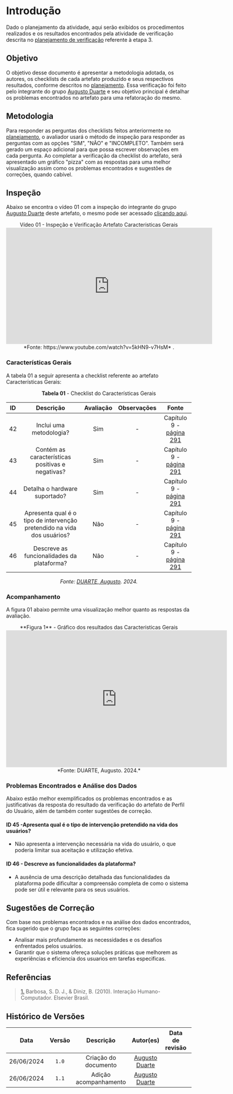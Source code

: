# Introdução

Dado o planejamento da atividade, aqui serão exibidos os procedimentos realizados e os resultados encontrados pela atividade de verificação descrita no [planejamento de verificação](planejamento.md) referente à etapa 3.

## Objetivo

O objetivo desse documento é apresentar a metodologia adotada, os autores, os checklists de cada artefato produzido e seus respectivos resultados, conforme descritos no [planejamento](planejamento.md). Essa verificação foi feito pelo integrante do grupo [Augusto Duarte](https://github.com/Augcamp) e seu objetivo principal é detalhar os problemas encontrados no artefato para uma refatoração do mesmo.

## Metodologia
Para responder as perguntas dos checklists feitos anteriormente no [planejamento](planejamento.md), o avaliador usará o método de inspeção para responder as perguntas com as opções "SIM", "NÃO" e "INCOMPLETO". Também será gerado um espaço adicional para que possa escrever observações em cada pergunta.
Ao completar a verificação da checklist do artefato, será apresentado um gráfico "pizza" com as respostas para uma melhor visualização assim como os problemas encontrados e sugestões de correções, quando cabível.


## Inspeção
Abaixo se encontra o vídeo 01 com a inspeção do integrante do grupo [Augusto Duarte](https://github.com/Augcamp) deste artefato, o mesmo pode ser acessado [clicando aqui](https://www.youtube.com/watch?v=5kHN9-v7HsM).

<center>
Vídeo 01 - Inspeção e Verificação Artefato Caracteristicas Gerais
<iframe width="560" height="315" src="https://www.youtube.com/embed/5kHN9-v7HsM?si=I0HO_lnzgFNvfxdD" title="YouTube video player" frameborder="0" allow="accelerometer; autoplay; clipboard-write; encrypted-media; gyroscope; picture-in-picture; web-share" referrerpolicy="strict-origin-when-cross-origin" allowfullscreen></iframe>
*Fonte: https://www.youtube.com/watch?v=5kHN9-v7HsM* .
</center>


### Características Gerais
A tabela 01 a seguir apresenta a checklist referente ao artefato Características Gerais:
<center>

**Tabela 01** - Checklist do Características Gerais

| ID | Descrição | Avaliação | Observações | Fonte |
| :----: | :---------: | :----------: | :-----------: | :-------: |
|42| Inclui uma metodologia? |Sim |-|Capítulo 9 - [página 291](https://github.com/Interacao-Humano-Computador/2024.1-Prefeitura-Lagoa-da-Prata/blob/main/docs/assets/images/verificacao/etapa3/principios8.png?raw=true)|
|43| Contém as características positivas e negativas? |Sim |-| Capítulo 9 - [página 291](https://github.com/Interacao-Humano-Computador/2024.1-Prefeitura-Lagoa-da-Prata/blob/main/docs/assets/images/verificacao/etapa3/principios8.png?raw=true)|
|44| Detalha o hardware suportado? |Sim |-| Capítulo 9 - [página 291](https://github.com/Interacao-Humano-Computador/2024.1-Prefeitura-Lagoa-da-Prata/blob/main/docs/assets/images/verificacao/etapa3/principios8.png?raw=true)|
|45| Apresenta qual é o tipo de intervenção pretendido na vida dos usuários? |Não|-| Capítulo 9 - [página 291](https://github.com/Interacao-Humano-Computador/2024.1-Prefeitura-Lagoa-da-Prata/blob/main/docs/assets/images/verificacao/etapa3/principios8.png?raw=true)|
|46| Descreve as funcionalidades da plataforma? |Não|-| Capítulo 9 - [página 291](https://github.com/Interacao-Humano-Computador/2024.1-Prefeitura-Lagoa-da-Prata/blob/main/docs/assets/images/verificacao/etapa3/principios8.png?raw=true)|



*Fonte: [DUARTE, Augusto](https://github.com/Augcamp). 2024.*
</center>


### Acompanhamento 

A figura 01 abaixo permite uma visualização melhor quanto as respostas da avaliação.
<center>
**Figura 1** - Gráfico dos resultados das Caracteristicas Gerais
<iframe width="600" height="371" seamless frameborder="0" scrolling="no" src="https://docs.google.com/spreadsheets/d/e/2PACX-1vRRycfvNF4qPgIrX7lClklf94SLyz9frhr9wh82SCA2CLMcLA3m3K5oTC3lQPjEuuWkrtXTypvRrDM9/pubchart?oid=807087747&amp;format=image"></iframe>
*Fonte: DUARTE, Augusto. 2024.*
</center>


### Problemas Encontrados e Análise dos Dados

Abaixo estão melhor exemplificados os problemas encontrados e as justificativas da resposta do resultado da verificação do artefato de Perfil do Usuário, além de também conter sugestões de correção. 

#### ID 45 -Apresenta qual é o tipo de intervenção pretendido na vida dos usuários?
-  Não apresenta a intervenção necessária na vida do usuário, o que poderia limitar sua aceitação e utilização efetiva.

#### ID 46 - Descreve as funcionalidades da plataforma?
- A ausência de uma descrição detalhada das funcionalidades da plataforma pode dificultar a compreensão completa de como o sistema pode ser útil e relevante para os seus usuários.


## Sugestões de Correção
Com base nos problemas encontrados e na análise dos dados encontrados, fica sugerido que o grupo faça as seguintes correções:

- Analisar mais profundamente as necessidades e os desafios enfrentados pelos usuários.
- Garantir que o sistema ofereça soluções práticas que melhorem as experiências e eficiencia dos usuarios em tarefas especificas.


## Referências

> <a id="REF1" href="#anchor_1">1.</a> Barbosa, S. D. J., & Diniz, B. (2010). Interação Humano-Computador. Elsevier Brasil.

## Histórico de Versões

|    Data    | Versão |            Descrição             |                  Autor(es)                   | Data de revisão |                 Revisor(es)                 |
| :--------: | :----: | :------------------------------: | :------------------------------------------: | :-------------: | :-----------------------------------------: |
| 26/06/2024 | `1.0`  |       Criação do documento       | [Augusto Duarte](https://github.com/Augcamp) |                 |                                             |
| 26/06/2024 | `1.1`  |       Adição acompanhamento      | [Augusto Duarte](https://github.com/Augcamp) |                 |                                             |
